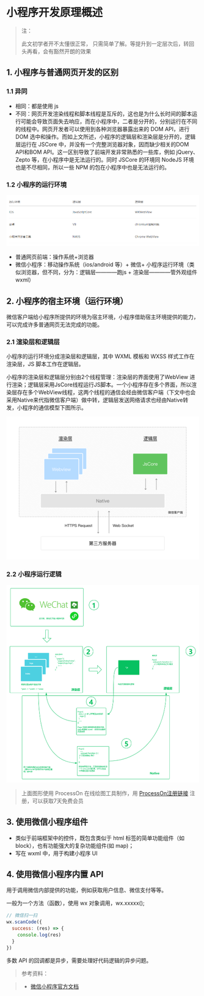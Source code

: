 # 小程序开发原理概述

> 注：
>
> 此文初学者开不太懂很正常， 只需简单了解。等提升到一定层次后，转回头再看，会有豁然开朗的效果

## 1. 小程序与普通网页开发的区别

### 1.1 异同

* 相同：都是使用 js
* 不同：网页开发渲染线程和脚本线程是互斥的，这也是为什么长时间的脚本运行可能会导致页面失去响应，而在小程序中，二者是分开的，分别运行在不同的线程中。网页开发者可以使用到各种浏览器暴露出来的 DOM API，进行 DOM 选中和操作。而如上文所述，小程序的逻辑层和渲染层是分开的，逻辑层运行在 JSCore 中，并没有一个完整浏览器对象，因而缺少相关的DOM API和BOM API。这一区别导致了前端开发非常熟悉的一些库，例如 jQuery、 Zepto 等，在小程序中是无法运行的。同时 JSCore 的环境同 NodeJS 环境也是不尽相同，所以一些 NPM 的包在小程序中也是无法运行的。

### 1.2 小程序的运行环境

![](../../../imgs/小程序运行环境.png)

* 普通网页前端：操作系统+浏览器
* 微信小程序：移动操作系统（ios/android 等）+ 微信+ 小程序运行环境（类似浏览器，但不同，分为：逻辑层————跑js + 渲染层————管外观组件wxml）

## 2. 小程序的宿主环境（运行环境）

微信客户端给小程序所提供的环境为宿主环境，小程序借助宿主环境提供的能力，可以完成许多普通网页无法完成的功能。

### 2.1 渲染层和逻辑层

小程序的运行环境分成渲染层和逻辑层，其中 WXML 模板和 WXSS 样式工作在渲染层，JS 脚本工作在逻辑层。

小程序的渲染层和逻辑层分别由2个线程管理：渲染层的界面使用了WebView 进行渲染；逻辑层采用JsCore线程运行JS脚本。一个小程序存在多个界面，所以渲染层存在多个WebView线程，这两个线程的通信会经由微信客户端（下文中也会采用Native来代指微信客户端）做中转，逻辑层发送网络请求也经由Native转发，小程序的通信模型下图所示。

![](../../../imgs/微信小程序宿主环境.png)

### 2.2 小程序运行逻辑

![](../../../imgs/微信小程序运行逻辑.png)



> 上面图形使用 ProcessOn 在线绘图工具制作，用 [ProcessOn注册链接](https://www.processon.com/i/596c79e7e4b043caf882475f) 注册，可以获取7天免费会员

## 3. 使用微信小程序组件

* 类似于前端框架中的控件，既包含类似于 html 标签的简单功能组件（如 block），也有功能强大的复杂功能组件(如 map)；
* 写在 wxml 中，用于构建小程序 UI


## 4. 使用微信小程序内置 API 

用于调用微信内部提供的功能，例如获取用户信息、微信支付等等。

一般为一个方法（函数），使用 wx 对象调用，wx.xxxxx();

``` js
// 微信扫一扫
wx.scanCode({
  success: (res) => {
    console.log(res)
  }
})

```

多数 API 的回调都是异步，需要处理好代码逻辑的异步问题。


> 参考资料：

> * [微信小程序官方文档](https://developers.weixin.qq.com/miniprogram/dev/framework/quickstart/framework.html#%E6%B8%B2%E6%9F%93%E5%B1%82%E5%92%8C%E9%80%BB%E8%BE%91%E5%B1%82)